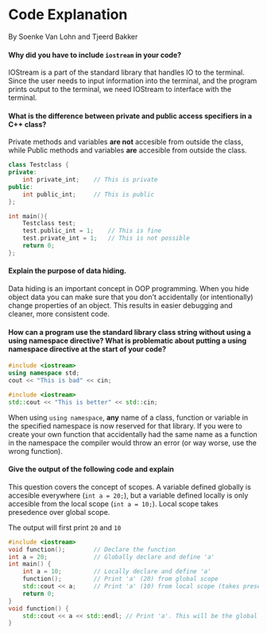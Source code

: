 # Code Explanation
By Soenke Van Lohn and Tjeerd Bakker
#### Why did you have to include ```iostream``` in your code?
IOStream is a part of the standard library that handles IO to the terminal. Since the user needs to input information into the terminal, and the program prints output to the terminal, we need IOStream to interface with the terminal.

#### What is the difference between private and public access specifiers in a C++ class?
Private methods and variables **are not** accesible from outside the class, while Public methods and variables **are** accesible from outside the class.
```c++
class Testclass {
private:
    int private_int;    // This is private
public:
    int public_int;     // This is public
};

int main(){
    Testclass test;
    test.public_int = 1;    // This is fine
    test.private_int = 1;   // This is not possible
    return 0;
};
```

#### Explain the purpose of data hiding.
Data hiding is an important concept in OOP programming. When you hide object data you can make sure that you don't accidentally (or intentionally) change properties of an object. This results in easier debugging and cleaner, more consistent code. 

#### How can a program use the standard library class string without using a using namespace directive? What is problematic about putting a using namespace directive at the start of your code?
```c++
#include <iostream>
using namespace std;
cout << "This is bad" << cin;
```
```c++
#include <iostream>
std::cout << "This is better" << std::cin;
```

When using ```using namespace```, **any** name of a class, function or variable in the specified namespace is now reserved for that library. If you were to create your own function that accidentally had the same name as a function in the namespace the compiler would throw an error (or way worse, use the wrong function). 

#### Give the output of the following code and explain
This question covers the concept of scopes. A variable defined globally is accesible everywhere (```int a = 20;```), but a variable defined locally is only accesible from the local scope (```int a = 10;```). Local scope takes presedence over global scope.

The output will first print `20` and `10`

```c++
#include <iostream>
void function();        // Declare the function
int a = 20;             // Globally declare and define 'a'
int main() {    
    int a = 10;         // Locally declare and define 'a'
    function();         // Print 'a' (20) from global scope
    std::cout << a;     // Print 'a' (10) from local scope (takes presedence over global scope)
    return 0;
}
void function() {
    std::cout << a << std::endl; // Print 'a'. This will be the global 'a' (20)
}
```